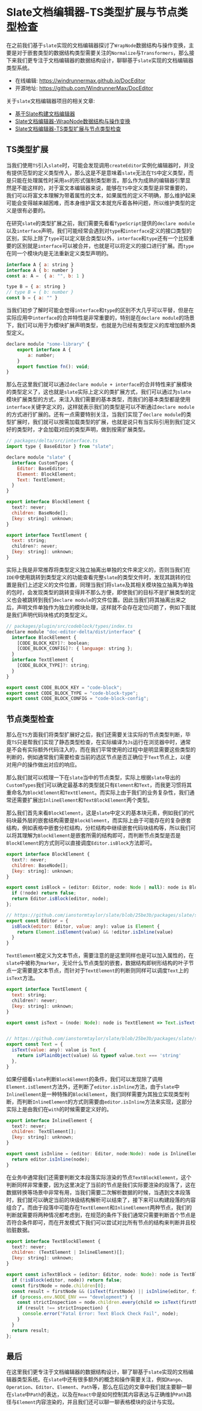# Slate文档编辑器-TS类型扩展与节点类型检查

在之前我们基于`slate`实现的文档编辑器探讨了`WrapNode`数据结构与操作变换，主要是对于嵌套类型的数据结构类型需要关注的`Normalize`与`Transformers`，那么接下来我们更专注于文档编辑器的数据结构设计，聊聊基于`slate`实现的文档编辑器类型系统。

* 在线编辑: https://windrunnermax.github.io/DocEditor
* 开源地址: https://github.com/WindrunnerMax/DocEditor

关于`slate`文档编辑器项目的相关文章:

* [基于Slate构建文档编辑器](https://juejin.cn/post/7265516410490830883)
* [Slate文档编辑器-WrapNode数据结构与操作变换](https://juejin.cn/spost/7385752495535603727)
* [Slate文档编辑器-TS类型扩展与节点类型检查](https://juejin.cn/spost/7399453742346551332)

## TS类型扩展
当我们使用`TS`引入`slate`时，可能会发现调用`createEditor`实例化编辑器时，并没有提供范型的定义类型传入，那么这是不是意味着`slate`无法在`TS`中定义类型，而是只能在处理属性时采用`as`的形式强制类型断言。那么作为成熟的编辑器引擎显然是不能这样的，对于富文本编辑器来说，能够在`TS`中定义类型是非常重要的，我们可以将富文本理解为带着属性的文本，如果属性的定义不明确，那么维护起来可能会变得越来越困难，而本身维护富文本就充斥着各种问题，所以维护类型的定义是很有必要的。

在研究`slate`的类型扩展之前，我们需要先看看`TypeScript`提供的`declare module`以及`interface`声明，我们可能经常会遇到对`type`和`interface`定义的接口类型的区别，实际上除了`type`可以定义联合类型以外，`interface`和`type`还有一个比较重要的区别就是`interface`可以被合并，也就是可以将定义的接口进行扩展。而`type`在同一个模块内是无法重新定义类型声明的。

```js
interface A { a: string }
interface A { b: number }
const a: A =  { a: "", b: 1 }

type B = { a: string }
// type B = { b: number }
const b = { a: "" }
```

当我们初步了解时可能会觉得`interface`和`type`的区别不大几乎可以平替，但是在实际应用中`interface`的合并特性是非常重要的，特别是在`declare module`的场景下，我们可以用于为模块扩展声明类型，也就是为已经有类型定义的库增加额外类型定义。

```js
declare module "some-library" {
    export interface A {
        a: number;
    }
    export function fn(): void;
}
```

那么在这里我们就可以通过`declare module + interface`的合并特性来扩展模块的类型定义了，这也就是`slate`实际上定义的类扩展方式，我们可以通过为`slate`模块扩展类型的方式，来注入我们需要的基本类型，而我们的基本类型都是使用`interface`关键字定义的，这样就表示我们的类型是可以不断通过`declare module`的方式进行扩展的。还有一点需要特别关注，当我们实现了`declare module`的类型扩展时，我们就可以按需加载类型的扩展，也就是说只有当实际引用到我们定义好的类型时，才会加载对应的类型声明，做到按需扩展类型。

```js
// packages/delta/src/interface.ts
import type { BaseEditor } from "slate";

declare module "slate" {
  interface CustomTypes {
    Editor: BaseEditor;
    Element: BlockElement;
    Text: TextElement;
  }
}

export interface BlockElement {
  text?: never;
  children: BaseNode[];
  [key: string]: unknown;
}

export interface TextElement {
  text: string;
  children?: never;
  [key: string]: unknown;
}
```

实际上我是非常推荐将类型定义独立抽离出单独的文件来定义的，否则当我们在`IDE`中使用跳转到类型定义的功能查看完整`slate`的类型文件时，发现其跳转的位置是我们上述定义的文件位置，同理当我们将`slate`及其相关模块独立抽离为单独的包时，会发现类型的跳转变得并不那么方便，即使我们的目标不是扩展类型的定义也会被跳转到我们`declare module`的文件位置。因此当我们将其抽离出来之后，声明文件单独作为独立的模块处理，这样就不会存在定位问题了，例如下面就是我们声明代码块格式的类型定义。

```js
// packages/plugin/src/codeblock/types/index.ts
declare module "doc-editor-delta/dist/interface" {
  interface BlockElement {
    [CODE_BLOCK_KEY]?: boolean;
    [CODE_BLOCK_CONFIG]?: { language: string };
  }
  interface TextElement {
    [CODE_BLOCK_TYPE]?: string;
  }
}

export const CODE_BLOCK_KEY = "code-block";
export const CODE_BLOCK_TYPE = "code-block-type";
export const CODE_BLOCK_CONFIG = "code-block-config";
```

## 节点类型检查
那么在`TS`方面我们将类型扩展好之后，我们还需要关注实际的节点类型判断，毕竟`TS`只是帮我们实现了静态类型检查，在实际编译为`Js`运行在浏览器中时，通常是不会有实际额外代码注入的，而在我们平常使用的过程中是明显需要这些类型的判断的，例如通常我们需要检查当前的选区节点是否正确位于`Text`节点上，以便对用户的操作做出对应的响应。

那么我们就可以梳理一下在`slate`当中的节点类型，实际上根据`slate`导出的`CustomTypes`我们可以确定最基本的类型就只有`Element`和`Text`，而我更习惯将其重命名为`BlockElement`和`TextElement`。而实际上由于我们的业务复杂性，我们通常还需要扩展出`InlineElement`和`TextBlockElement`两个类型。

那么我们首先来看`BlockElement`，这是`slate`中定义的基本块元素，例如我们的代码块最外层的嵌套结构需要是`BlockElement`，而实际上由于可能存在的复杂嵌套结构，例如表格中嵌套分栏结构，分栏结构中继续嵌套代码块结构等，所以我们可以将其理解为`BlockElement`是嵌套所需的结构即可，而判断节点类型是否是`BlockElement`的方式则可以直接调度`Editor.isBlock`方法即可。

```js
export interface BlockElement {
  text?: never;
  children: BaseNode[];
  [key: string]: unknown;
}

export const isBlock = (editor: Editor, node: Node | null): node is BlockElement => {
  if (!node) return false;
  return Editor.isBlock(editor, node);
};

// https://github.com/ianstormtaylor/slate/blob/25be3b/packages/slate/src/interfaces/editor.ts#L590
export const Editor = {
  isBlock(editor: Editor, value: any): value is Element {
    return Element.isElement(value) && !editor.isInline(value)
  }
}
```

`TextElement`被定义为文本节点，需要注意的是这里同样也是可以加入属性的，在`slate`中被称为`marker`，无论什么节点类型的嵌套，数据结构即树形结构的叶子节点一定需要是文本节点，而针对于`TextElement`的判断则同样可以调度`Text`上的`isText`方法。

```js
export interface TextElement {
  text: string;
  children?: never;
  [key: string]: unknown;
}

export const isText = (node: Node): node is TextElement => Text.isText(node);


// https://github.com/ianstormtaylor/slate/blob/25be3b/packages/slate/src/interfaces/text.ts#L53
export const Text = {
  isText(value: any): value is Text {
    return isPlainObject(value) && typeof value.text === 'string'
  },
}
```

如果仔细看`slate`判断`BlockElement`的条件，我们可以发现除了调用`Element.isElement`方法外，还判断了`editor.isInline`方法，由于`slate`中`InlineElement`是一种特殊的`BlockElement`，我们同样需要为其独立实现类型判断，而判断`InlineElement`的方式则需要由`editor.isInline`方法来实现，这部分实际上是由我们在`with`的时候需要定义好的。

```js
export interface InlineElement {
  text?: never;
  children: TextElement[];
  [key: string]: unknown;
}

export const isInline = (editor: Editor, node:Node): node is InlineElement => {
  return editor.isInline(node);
}
```

在业务中通常我们还需要判断文本段落实际渲染的节点`TextBlockElement`，这个判断同样非常重要，因为这里决定了当前的节点是我们实际要渲染的段落了，这在数据转换等场景中非常有用，当我们需要二次解析数据的时候，当遇到文本段落时，我们就可以确定当前的块级结构解析可以结束了，接下来可以构建段落的内容组合了。而由于段落中可能存在`TextElement`和`InlineElement`两种节点，我们的判断就需要将两种情况都考虑到，在规范的条件下我们通常只需要判断首个节点是否符合条件即可，而在开发模式下我们可以尝试对比所有节点的结构来判断并且校验脏数据。

```js
export interface TextBlockElement {
  text?: never;
  children: (TextElement | InlineElement)[];
  [key: string]: unknown;
}

export const isTextBlock = (editor: Editor, node: Node): node is TextBlockElement => {
  if (!isBlock(editor, node)) return false;
  const firstNode = node.children[0];
  const result = firstNode && (isText(firstNode) || isInline(editor, firstNode));
  if (process.env.NODE_ENV === "development") {
    const strictInspection = node.children.every(child => isText(firstNode) || isInline(editor, firstNode));
    if (result !== strictInspection) {
      console.error("Fatal Error: Text Block Check Fail", node);
    }
  }
  return result;
};
```

## 最后
在这里我们更专注于文档编辑器的数据结构设计，聊了聊基于`slate`实现的文档编辑器类型系统。在`slate`中还有很多额外的概念和操作需要关注，例如`Range`、`Operation`、`Editor`、`Element`、`Path`等，那么在后边的文章中我们就主要聊一聊在`slate`中`Path`的表达，以及在`React`中是如何控制其内容表达与正确维护`Path`路径与`Element`内容渲染的，并且我们还可以聊一聊表格模块的设计与实现。
